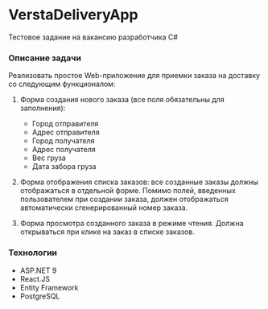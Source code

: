 # VerstaDeliveryApp

Тестовое задание на вакансию разработчика C#

### Описание задачи

Реализовать простое Web-приложение для приемки заказа на доставку со следующим функционалом:

1. Форма создания нового заказа (все поля обязательны для заполнения):
    * Город отправителя
    * Адрес отправителя
    * Город получателя
    * Адрес получателя
    * Вес груза
    * Дата забора груза

2. Форма отображения списка заказов: все созданные заказы должны отображаться в отдельной форме. Помимо полей, введенных
   пользователем при создании заказа, должен отображаться автоматически сгенерированный номер заказа.

3. Форма просмотра созданного заказа в режиме чтения. Должна открываться при клике на заказ в списке заказов.
   
### Технологии
* ASP.NET 9 
* React.JS
* Entity Framework
* PostgreSQL
